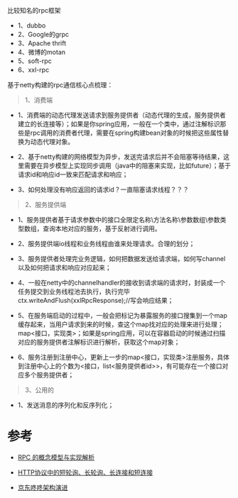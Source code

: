 
比较知名的rpc框架

- 1、dubbo
- 2、Google的grpc
- 3、Apache thrift
- 4、微博的motan
- 5、soft-rpc
- 6、xxl-rpc




基于netty构建的rpc通信核心点梳理：

> 1、消费端

- 1、消费端的动态代理发送请求到服务提供者（动态代理的生成，服务提供者建立的长连接等）；如果是你spring应用，一般在一个类中，通过注解标识那些是rpc调用的消费者代理，需要在spring构建bean对象的时候把这些属性替换为动态代理对象。

- 2、基于netty构建的网络模型为异步，发送完请求后并不会阻塞等待结果，这里需要在异步模型上实现同步调用（java中的阻塞来实现，比如future）；基于请求id和响应id一致来匹配请求和响应；

- 3、如何处理没有响应返回的请求id？一直阻塞请求线程？？？


> 2、服务提供端

- 1、服务提供者基于请求参数中的接口全限定名称\方法名称\参数数组\参数类型数组，查询本地对应的服务，基于反射进行调用。

- 2、服务提供端io线程和业务线程由谁来处理请求。合理的划分；

- 3、服务提供者处理完业务逻辑，如何把数据发送给请求端，如何写channel以及如何把请求和响应对应起来；

- 4、一般在netty中的channelhandler的接收到请求端的请求时，封装成一个任务提交到业务线程池去执行，执行完毕ctx.writeAndFlush(xxlRpcResponse);//写会响应结果；


- 5、在服务端启动的过程中，一般会把标记为暴露服务的接口搜集到一个map缓存起来，当用户请求到来的时候，查这个map找对应的处理来进行处理；map<接口，实现类>；如果是spring应用，可以在容器启动的时候通过扫描对应的服务提供者注解标识进行解析，获取这个map对象；

- 6、服务注册到注册中心，更新上一步的map<接口，实现类>注册服务，具体到注册中心上的个数为<接口，list<服务提供者id>>，有可能存在一个接口对应多个服务提供者；


> 3、公用的

- 1、发送消息的序列化和反序列化；













# 参考

- [RPC 的概念模型与实现解析](https://www.cnblogs.com/mindwind/p/5518145.html)

- [HTTP协议中的短轮询、长轮询、长连接和短连接](https://www.cnblogs.com/knowledgesea/p/6813832.html)

- [京东咚咚架构演进](https://www.cnblogs.com/mindwind/p/5017591.html)
